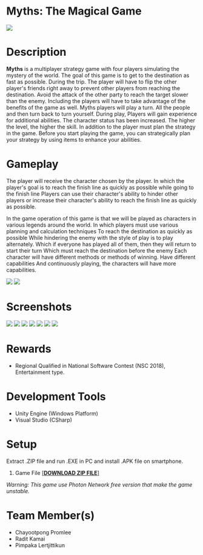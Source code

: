 # Myths: The Magical Game
![](https://i.imgur.com/UMAsG40.jpg)

# Description
**Myths** is a multiplayer strategy game with four players simulating the mystery of the world. The goal of this game is to get to the destination as fast as possible. During the trip. The player will have to flip the other player's friends right away to prevent other players from reaching the destination. Avoid the attack of the other party to reach the target slower than the enemy. Including the players will have to take advantage of the benefits of the game as well. Myths players will play a turn. All the people and then turn back to turn yourself. During play, Players will gain experience for additional abilities. The character status has been increased. The higher the level, the higher the skill. In addition to the player must plan the strategy in the game. Before you start playing the game, you can strategically plan your strategy by using items to enhance your abilities.

# Gameplay
The player will receive the character chosen by the player. In which the player's goal is to reach the finish line as quickly as possible while going to the finish line Players can use their character's ability to hinder other players or increase their character's ability to reach the finish line as quickly as possible.

In the game operation of this game is that we will be played as characters in various legends around the world. In which players must use various planning and calculation techniques To reach the destination as quickly as possible While hindering the enemy with the style of play is to play alternately. Which if everyone has played all of them, then they will return to start their turn Which must reach the destination before the enemy Each character will have different methods or methods of winning. Have different capabilities And continuously playing, the characters will have more capabilities.

![](https://i.imgur.com/hZWJKGo.jpg)
![](https://i.imgur.com/thrn4YK.jpg)

# Screenshots
![](https://i.imgur.com/7nf6OSe.jpg)
![](https://i.imgur.com/JAIo5GS.jpg)
![](https://i.imgur.com/gT2VlfO.jpg)
![](https://i.imgur.com/VzpJjEH.jpg)
![](https://i.imgur.com/EmRMGnz.png)
![](https://i.imgur.com/BCCxyNL.png)
![](https://i.imgur.com/hAfXPly.jpg)
# Rewards
- Regional Qualified in National Software Contest (NSC 2018), Entertainment type.
# Development Tools
- Unity Engine (Windows Platform)
- Visual Studio (CSharp)
# Setup
Extract .ZIP file and run .EXE in PC and install .APK file on smartphone.

1. Game File <a href="https://1drv.ms/u/s!Ai9z8mPSceQOhiQGv2yu9Bn1SF9w?e=IU3Iou">[**DOWNLOAD ZIP FILE**]</a>

*Warning: This game use Photon Network free version that make the game unstable.*
# Team Member(s)
- Chayootpong Promlee
- Radit Kamai
- Pimpaka Lertjittikun
